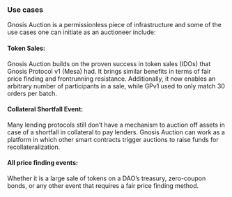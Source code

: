 ### Use cases

Gnosis Auction is a permissionless piece of infrastructure and some of the use cases one can initiate as an auctioneer include:

#### Token Sales:

Gnosis Auction builds on the proven success in token sales (IDOs) that Gnosis Protocol v1 (Mesa) had. It brings similar benefits in terms of fair price finding and frontrunning resistance. Additionally, it now enables an arbitrary number of participants in a sale, while GPv1 used to only match 30 orders per batch.

#### Collateral Shortfall Event:

Many lending protocols still don’t have a mechanism to auction off assets in case of a shortfall in collateral to pay lenders. Gnosis Auction can work as a platform in which other smart contracts trigger auctions to raise funds for recollateralization.

#### All price finding events:

Whether it is a large sale of tokens on a DAO’s treasury, zero-coupon bonds, or any other event that requires a fair price finding method.
